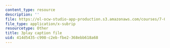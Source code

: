 ```yaml
---
content_type: resource
description: ''
file: https://ol-ocw-studio-app-production.s3.amazonaws.com/courses/7-01sc-fundamentals-of-biology-fall-2011/414d5435c998c2ebfbe2368ebb618a68_SxaoWJ2gkzc.srt
file_type: application/x-subrip
resourcetype: Other
title: 3play caption file
uid: 414d5435-c998-c2eb-fbe2-368ebb618a68
---
```

